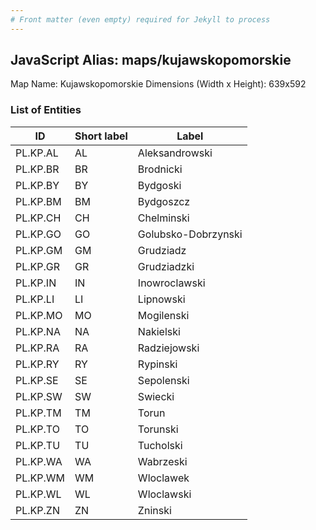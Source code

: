 ```yaml
---
# Front matter (even empty) required for Jekyll to process
---
```


## JavaScript Alias: maps/kujawskopomorskie

Map Name: Kujawskopomorskie
Dimensions (Width x Height): 639x592





### List of Entities

ID | Short label | Label
---|---|---|
PL.KP.AL|AL|Aleksandrowski
PL.KP.BR|BR|Brodnicki
PL.KP.BY|BY|Bydgoski
PL.KP.BM|BM|Bydgoszcz
PL.KP.CH|CH|Chelminski
PL.KP.GO|GO|Golubsko-Dobrzynski
PL.KP.GM|GM|Grudziadz
PL.KP.GR|GR|Grudziadzki
PL.KP.IN|IN|Inowroclawski
PL.KP.LI|LI|Lipnowski
PL.KP.MO|MO|Mogilenski
PL.KP.NA|NA|Nakielski
PL.KP.RA|RA|Radziejowski
PL.KP.RY|RY|Rypinski
PL.KP.SE|SE|Sepolenski
PL.KP.SW|SW|Swiecki
PL.KP.TM|TM|Torun
PL.KP.TO|TO|Torunski
PL.KP.TU|TU|Tucholski
PL.KP.WA|WA|Wabrzeski
PL.KP.WM|WM|Wloclawek
PL.KP.WL|WL|Wloclawski
PL.KP.ZN|ZN|Zninski

